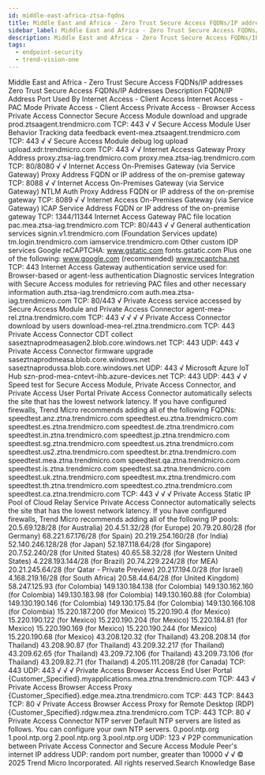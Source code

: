 ```yaml
---
id: middle-east-africa-ztsa-fqdns
title: Middle East and Africa - Zero Trust Secure Access FQDNs/IP addresses
sidebar_label: Middle East and Africa - Zero Trust Secure Access FQDNs/IP addresses
description: Middle East and Africa - Zero Trust Secure Access FQDNs/IP addresses
tags:
  - endpoint-security
  - trend-vision-one
---
```


 Middle East and Africa - Zero Trust Secure Access FQDNs/IP addresses Zero Trust Secure Access FQDNs/IP Addresses Description FQDN/IP Address Port Used By Internet Access - Client Access Internet Access - PAC Mode Private Access - Client Access Private Access - Browser Access Private Access Connector Secure Access Module download and upgrade prod.ztsaagent.trendmicro.com TCP: 443 √ √ Secure Access Module User Behavior Tracking data feedback event-mea.ztsaagent.trendmicro.com TCP: 443 √ √ Secure Access Module debug log upload upload.xdr.trendmicro.com TCP: 443 √ √ Internet Access Gateway Proxy Address proxy.ztsa-iag.trendmicro.com proxy.mea.ztsa-iag.trendmicro.com TCP: 80/8080 √ √ Internet Access On-Premises Gateway (via Service Gateway) Proxy Address FQDN or IP address of the on-premise gateway TCP: 8088 √ √ Internet Access On-Premises Gateway (via Service Gateway) NTLM Auth Proxy Address FQDN or IP address of the on-premise gateway TCP: 8089 √ √ Internet Access On-Premises Gateway (via Service Gateway) ICAP Service Address FQDN or IP address of the on-premise gateway TCP: 1344/11344 Internet Access Gateway PAC file location pac.mea.ztsa-iag.trendmicro.com TCP: 80/443 √ √ General authentication services signin.v1.trendmicro.com (Foundation Services update) tm.login.trendmicro.com iamservice.trendmicro.com Other custom IDP services Google reCAPTCHA: www.gstatic.com fonts.gstatic.com Plus one of the following: www.google.com (recommended) www.recaptcha.net TCP: 443 Internet Access Gateway authentication service used for: Browser-based or agent-less authentication Diagnostic services Integration with Secure Access modules for retrieving PAC files and other necessary information auth.ztsa-iag.trendmicro.com auth.mea.ztsa-iag.trendmicro.com TCP: 80/443 √ Private Access service accessed by Secure Access Module and Private Access Connector agent-mea-rel.ztna.trendmicro.com TCP: 443 √ √ √ √ Private Access Connector download by users download-mea-rel.ztna.trendmicro.com TCP: 443 Private Access Connector CDT collect saseztnaprodmeasagen2.blob.core.windows.net TCP: 443 UDP: 443 √ Private Access Connector firmware upgrade saseztnaprodmeasa.blob.core.windows.net saseztnaprodussa.blob.core.windows.net UDP: 443 √ Microsoft Azure IoT Hub szn-prod-mea-cntevt-ihb.azure-devices.net TCP: 443 UDP: 443 √ √ Speed test for Secure Access Module, Private Access Connector, and Private Access User Portal Private Access Connector automatically selects the site that has the lowest network latency. If you have configured firewalls, Trend Micro recommends adding all of the following FQDNs: speedtest.anz.ztna.trendmicro.com speedtest.eu.ztna.trendmicro.com speedtest.es.ztna.trendmicro.com speedtest.de.ztna.trendmicro.com speedtest.in.ztna.trendmicro.com speedtest.jp.ztna.trendmicro.com speedtest.sg.ztna.trendmicro.com speedtest.us.ztna.trendmicro.com speedtest.us2.ztna.trendmicro.com speedtest.br.ztna.trendmicro.com speedtest.mea.ztna.trendmicro.com speedtest.qa.ztna.trendmicro.com speedtest.is.ztna.trendmicro.com speedtest.sa.ztna.trendmicro.com speedtest.uk.ztna.trendmicro.com speedtest.mx.ztna.trendmicro.com speedtest.th.ztna.trendmicro.com speedtest.co.ztna.trendmicro.com speedtest.ca.ztna.trendmicro.com TCP: 443 √ √ √ Private Access Static IP Pool of Cloud Relay Service Private Access Connector automatically selects the site that has the lowest network latency. If you have configured firewalls, Trend Micro recommends adding all of the following IP pools: 20.5.69.128/28 (for Australia) 20.4.51.32/28 (for Europe) 20.79.20.80/28 (for Germany) 68.221.67.176/28 (for Spain) 20.219.254.160/28 (for India) 52.140.246.128/28 (for Japan) 52.187.118.64/28 (for Singapore) 20.7.52.240/28 (for United States) 40.65.58.32/28 (for Western United States) 4.228.193.144/28 (for Brazil) 20.74.229.224/28 (for MEA) 20.21.245.64/28 (for Qatar - Private Preview) 20.217.194.0/28 (for Israel) 4.168.219.16/28 (for South Africa) 20.58.44.64/28 (for United Kingdom) 58.247.125.93 (for Colombia) 149.130.184.138 (for Colombia) 149.130.162.160 (for Colombia) 149.130.183.98 (for Colombia) 149.130.160.88 (for Colombia) 149.130.190.146 (for Colombia) 149.130.175.84 (for Colombia) 149.130.166.108 (for Colombia) 15.220.187.200 (for Mexico) 15.220.190.4 (for Mexico) 15.220.190.122 (for Mexico) 15.220.190.204 (for Mexico) 15.220.184.81 (for Mexico) 15.220.190.169 (for Mexico) 15.220.190.244 (for Mexico) 15.220.190.68 (for Mexico) 43.208.120.32 (for Thailand) 43.208.208.14 (for Thailand) 43.208.90.87 (for Thailand) 43.209.32.217 (for Thailand) 43.209.62.65 (for Thailand) 43.209.72.106 (for Thailand) 43.209.73.106 (for Thailand) 43.209.82.71 (for Thailand) 4.205.111.208/28 (for Canada) TCP: 443 UDP: 443 √ √ √ Private Access Browser Access End User Portal {Customer_Specified}.myapplications.mea.ztna.trendmicro.com TCP: 443 √ Private Access Browser Access Proxy {Customer_Specified}.edge.mea.ztna.trendmicro.com TCP: 443 TCP: 8443 TCP: 80 √ Private Access Browser Access Proxy for Remote Desktop (RDP) {Customer_Specified}.rdgw.mea.ztna.trendmicro.com TCP: 443 TCP: 80 √ Private Access Connector NTP server Default NTP servers are listed as follows. You can configure your own NTP servers. 0.pool.ntp.org 1.pool.ntp.org 2.pool.ntp.org 3.pool.ntp.org UDP: 123 √ P2P communication between Private Access Connector and Secure Access Module Peer's internet IP address UDP: random port number, greater than 10000 √ √ © 2025 Trend Micro Incorporated. All rights reserved.Search Knowledge Base